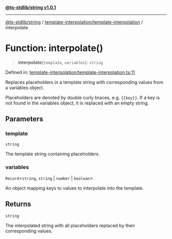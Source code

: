 [**@ts-stdlib/string v1.0.1**](../../../README.md)

***

[@ts-stdlib/string](../../../modules.md) / [template-interpolation/template-interpolation](../README.md) / interpolate

# Function: interpolate()

> **interpolate**(`template`, `variables`): `string`

Defined in: [template-interpolation/template-interpolation.ts:11](https://github.com/gabaudette/ts-stdlib/blob/94404285f4faf17348604cdfd50e84b4b9ee7b00/packages/string/src/template-interpolation/template-interpolation.ts#L11)

Replaces placeholders in a template string with corresponding values from a variables object.

Placeholders are denoted by double curly braces, e.g. `{{key}}`.
If a key is not found in the variables object, it is replaced with an empty string.

## Parameters

### template

`string`

The template string containing placeholders.

### variables

`Record`\<`string`, `string` \| `number` \| `boolean`\>

An object mapping keys to values to interpolate into the template.

## Returns

`string`

The interpolated string with all placeholders replaced by their corresponding values.
